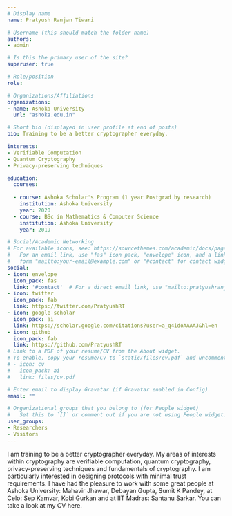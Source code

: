 ```yaml
---
# Display name
name: Pratyush Ranjan Tiwari

# Username (this should match the folder name)
authors:
- admin

# Is this the primary user of the site?
superuser: true

# Role/position
role: 

# Organizations/Affiliations
organizations:
- name: Ashoka University
  url: "ashoka.edu.in"

# Short bio (displayed in user profile at end of posts)
bio: Training to be a better cryptographer everyday.

interests:
- Verifiable Computation
- Quantum Cryptography
- Privacy-preserving techniques

education:
  courses:
  
  - course: Ashoka Scholar's Program (1 year Postgrad by research)
    institution: Ashoka University
    year: 2020
  - course: BSc in Mathematics & Computer Science
    institution: Ashoka University
    year: 2019

# Social/Academic Networking
# For available icons, see: https://sourcethemes.com/academic/docs/page-builder/#icons
#   For an email link, use "fas" icon pack, "envelope" icon, and a link in the
#   form "mailto:your-email@example.com" or "#contact" for contact widget.
social:
- icon: envelope
  icon_pack: fas
  link: '#contact'  # For a direct email link, use "mailto:pratyushranjan.tiwari@gmail.com".
- icon: twitter
  icon_pack: fab
  link: https://twitter.com/PratyushRT
- icon: google-scholar
  icon_pack: ai
  link: https://scholar.google.com/citations?user=a_q4idoAAAAJ&hl=en
- icon: github
  icon_pack: fab
  link: https://github.com/PratyushRT
# Link to a PDF of your resume/CV from the About widget.
# To enable, copy your resume/CV to `static/files/cv.pdf` and uncomment the lines below.
# - icon: cv
#   icon_pack: ai
#   link: files/cv.pdf

# Enter email to display Gravatar (if Gravatar enabled in Config)
email: ""

# Organizational groups that you belong to (for People widget)
#   Set this to `[]` or comment out if you are not using People widget.
user_groups:
- Researchers
- Visitors
---
```


I am training to be a better cryptographer everyday. My areas of interests within cryptography are verifiable computation, quantum cryptography, privacy-preserving techniques and fundamentals of cryptography. I am particularly interested in designing protocols with minimal trust requirements. I have had the pleasure to work with some great people at Ashoka University: Mahavir Jhawar, Debayan Gupta, Sumit K Pandey, at Celo: Sep Kamvar, Kobi Gurkan and at IIT Madras: Santanu Sarkar. You can take a look at my CV here.
